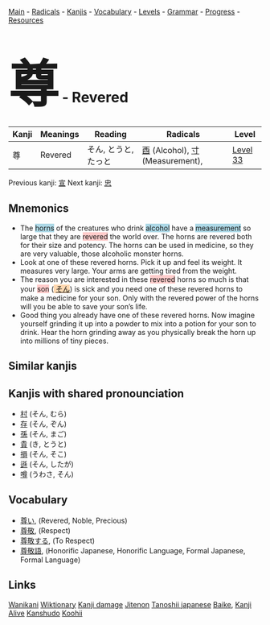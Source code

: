 <style> bigfont {font-size: 100px}</style>
[Main](../README.md) -
[Radicals](../radicals.md) -
[Kanjis](../kanjis.md) -
[Vocabulary](../vocabulary.md) -
[Levels](../levels.md) -
[Grammar](../grammar.md) - 
[Progress](../progress.md) -
[Resources](../resources.md)
# <bigfont> 尊</bigfont> - Revered 

| Kanji | Meanings | Reading | Radicals | Level |
| --- | --- | --- | --- | --- |
| 尊 | Revered | そん, とうと, たっと | [酉](../radicals/酉.md) (Alcohol), [寸](../radicals/寸.md) (Measurement),  | [Level 33](../levels/wk_level33.md) |

Previous kanji: [宣](宣.md) Next kanji: [忠](忠.md) 

## Mnemonics
 * The <span style="background-color:#ADD8E6"> horns</span> of the creatures who drink <span style="background-color:#ADD8E6"> alcohol</span> have a <span style="background-color:#ADD8E6"> measurement</span> so large that they are <span style="background-color:#ffcccb"> revered</span> the world over. The horns are revered both for their size and potency. The horns can be used in medicine, so they are very valuable, those alcoholic monster horns.
* Look at one of these revered horns. Pick it up and feel its weight. It measures very large. Your arms are getting tired from the weight.
* The reason you are interested in these <span style="background-color:#ffcccb"> revered</span> horns so much is that your <span style="background-color:#ffcccb"> son</span> (<span style="background-color:#fed8b1"> [そん](https://jisho.org/search/そん)</span>) is sick and you need one of these revered horns to make a medicine for your son. Only with the revered power of the horns will you be able to save your son’s life.
* Good thing you already have one of these revered horns. Now imagine yourself grinding it up into a powder to mix into a potion for your son to drink. Hear the horn grinding away as you physically break the horn up into millions of tiny pieces.


## Similar kanjis
 


## Kanjis with shared pronounciation
 * [村](村.md) (そん, むら)
* [存](存.md) (そん, ぞん)
* [孫](孫.md) (そん, まご)
* [貴](貴.md) (き, とうと)
* [損](損.md) (そん, そこ)
* [遜](遜.md) (そん, したが)
* [噂](噂.md) (うわさ, そん)



## Vocabulary
 * [尊い](../vocabulary/尊.md), (Revered, Noble, Precious)
* [尊敬](../vocabulary/尊.md), (Respect)
* [尊敬する](../vocabulary/尊.md), (To Respect)
* [尊敬語](../vocabulary/尊.md), (Honorific Japanese, Honorific Language, Formal Japanese, Formal Language)




## Links 


[Wanikani](https://www.wanikani.com/kanji/尊)
[Wiktionary](https://en.wiktionary.org/wiki/尊)
[Kanji damage](http://www.kanjidamage.com/kanji/search?utf8=✓&q=尊)
[Jitenon](https://jitenon.com/kanji/尊)
[Tanoshii japanese](https://www.tanoshiijapanese.com/dictionary/kanji.cfm?k=尊)
[Baike](https://baike.baidu.com/item/尊),
[Kanji Alive](https://app.kanjialive.com/尊)
[Kanshudo](https://www.kanshudo.com/searchmn?q=尊)
[Koohii](https://kanji.koohii.com/study/kanji/尊)
